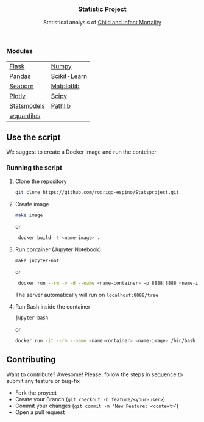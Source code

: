   <h3 align="center">Statistic Project</h3>
  <p align="center">
    Statistical analysis of 
    <a href="[https://github.com/rodrigo-espino/Server_ML_SimpleExample/blob/master/in/felicidad.csv](https://www.kaggle.com/datasets/programmerrdai/child-and-infant-mortality)">Child and Infant Mortality</a>
    <br />
    <br />
    <br />

  ### Modules


|      |      |
| ---- | ---- |
| [Flask](https://flask.palletsprojects.com/en/2.2.x/) | [Numpy](https://numpy.org/doc/stable/index.html) |
| [Pandas](https://pandas.pydata.org/) | [Scikit-Learn](https://scikit-learn.org/stable/) |
| [Seaborn](https://seaborn.pydata.org/index.html) | [Matplotlib](https://matplotlib.org/stable/) |
| [Plotly](https://plotly.com/python/) | [Scipy](https://scipy.org/) |
| [Statsmodels](https://www.statsmodels.org/stable/index.html) | [Pathlib](https://docs.python.org/3/library/pathlib.html) |
| [wquantiles](#) |      |

## Use the script

We suggest to create a Docker Image and run the conteiner

### Running the script

1. Clone the repository 
   ``` sh
   git clone https://github.com/rodrigo-espino/Statsproject.git
   ```
2. Create image 
   ``` sh
   make image
   ```
   or
   
   ``` sh
    docker build -t <name-image> .
   ```
 
4. Run container (Jupyter Notebook)
   ```
   make jupyter-not
   ```
     or
   
   ``` sh
    docker run --rm -v -d --name <name-container> -p 8888:8888 <name-image> jupyter notebook --allow-root --port=8888 --ip 0.0.0.0 --no-browser
   ```
    The server automatically will run on ```localhost:8888/tree```

6. Run Bash inside the container
   ``` sh
   jupyter-bash
   ```
   or
   ``` sh
   docker run -it --rm --name <name-container> <name-image> /bin/bash 
   ```

## Contributing
Want to contribute? Awesome! Please, follow the steps in sequence to submit any feature or bug-fix
- Fork the proyect 
- Create your Branch (`git checkout -b feature/<your-user>`)
- Commit your changes (`git commit -m 'New Feature: <context>`')
- Open a pull request
